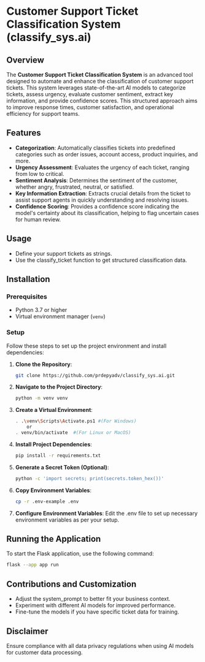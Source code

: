# Customer Support Ticket Classification System (classify_sys.ai)

## Overview

The **Customer Support Ticket Classification System** is an advanced tool designed to automate and enhance the classification of customer support tickets. This system leverages state-of-the-art AI models to categorize tickets, assess urgency, evaluate customer sentiment, extract key information, and provide confidence scores. This structured approach aims to improve response times, customer satisfaction, and operational efficiency for support teams.

## Features

- **Categorization**: Automatically classifies tickets into predefined categories such as order issues, account access, product inquiries, and more.
- **Urgency Assessment**: Evaluates the urgency of each ticket, ranging from low to critical.
- **Sentiment Analysis**: Determines the sentiment of the customer, whether angry, frustrated, neutral, or satisfied.
- **Key Information Extraction**: Extracts crucial details from the ticket to assist support agents in quickly understanding and resolving issues.
- **Confidence Scoring**: Provides a confidence score indicating the model's certainty about its classification, helping to flag uncertain cases for human review.

## Usage

- Define your support tickets as strings.
- Use the classify_ticket function to get structured classification data.

## Installation

### Prerequisites

- Python 3.7 or higher
- Virtual environment manager (`venv`)

### Setup

Follow these steps to set up the project environment and install dependencies:

1. **Clone the Repository**:

    ```bash
   git clone https://github.com/prdepyadv/classify_sys.ai.git
   ```

2. **Navigate to the Project Directory**:

    ```bash
    python -m venv venv
    ```

3. **Create a Virtual Environment**:

    ```bash
    . .\venv\Scripts\Activate.ps1 #(For Windows)
        or
    . venv/bin/activate  #(For Linux or MacOS)
    ```

4. **Install Project Dependencies**:

    ```bash
    pip install -r requirements.txt
    ```

5. **Generate a Secret Token (Optional)**:

    ```bash
    python -c 'import secrets; print(secrets.token_hex())'
    ```

6. **Copy Environment Variables**:

    ```bash
    cp -r .env-example .env
    ```

7. **Configure Environment Variables**: Edit the .env file to set up necessary environment variables as per your setup.

## Running the Application

To start the Flask application, use the following command:

```bash
flask --app app run
```

## Contributions and Customization

- Adjust the system_prompt to better fit your business context.
- Experiment with different AI models for improved performance.
- Fine-tune the models if you have specific ticket data for training.

## Disclaimer

Ensure compliance with all data privacy regulations when using AI models for customer data processing.
